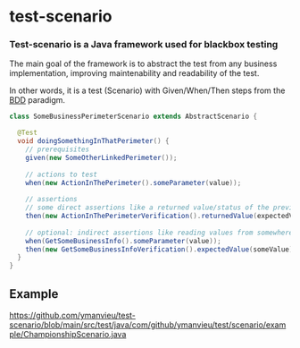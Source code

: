 # test-scenario


### Test-scenario is a Java framework used for blackbox testing

The main goal of the framework is to abstract the test from any business implementation, improving maintenability and readability of the test.

In other words, it is a test (Scenario) with Given/When/Then steps from the [BDD](https://en.wikipedia.org/wiki/Behavior-driven_development) paradigm.

```java
class SomeBusinessPerimeterScenario extends AbstractScenario {

  @Test
  void doingSomethingInThatPerimeter() {
    // prerequisites
    given(new SomeOtherLinkedPerimeter());
    
    // actions to test
    when(new ActionInThePerimeter().someParameter(value));
    
    // assertions
    // some direct assertions like a returned value/status of the previous action
    then(new ActionInThePerimeterVerification().returnedValue(expectedValue));
    
    // optional: indirect assertions like reading values from somewhere else in the application
    when(GetSomeBusinessInfo().someParameter(value));
    then(new GetSomeBusinessInfoVerification().expectedValue(someValue));
  }
}
```

## Example
https://github.com/ymanvieu/test-scenario/blob/main/src/test/java/com/github/ymanvieu/test/scenario/example/ChampionshipScenario.java
